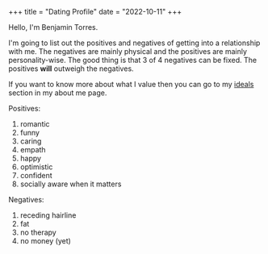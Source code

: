 +++
title = "Dating Profile"
date = "2022-10-11"
+++

<p>Hello, I'm Benjamin Torres. 

I'm going to list out the positives and negatives of getting into a relationship with me. The negatives are mainly physical and the positives are mainly personality-wise. The good thing is that 3 of 4 negatives can be fixed. The positives <b>will</b> outweigh the negatives. 

If you want to know more about what I value then you can go to my <a target="_blank" href="https://baeaen.com/aboutme/about">ideals</a> section in my about me page. <br>

Positives:
1. romantic
2. funny
3. caring
4. empath
5. happy
6. optimistic
7. confident
8. socially aware when it matters<br>

Negatives:
1. receding hairline
2. fat
3. no therapy
4. no money (yet)
</p>